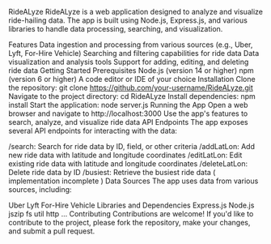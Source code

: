 RideALyze
RideALyze is a web application designed to analyze and visualize ride-hailing data. The app is built using Node.js, Express.js, and various libraries to handle data processing, searching, and visualization.

Features
Data ingestion and processing from various sources (e.g., Uber, Lyft, For-Hire Vehicle)
Searching and filtering capabilities for ride data
Data visualization and analysis tools
Support for adding, editing, and deleting ride data
Getting Started
Prerequisites
Node.js (version 14 or higher)
npm (version 6 or higher)
A code editor or IDE of your choice
Installation
Clone the repository: git clone https://github.com/your-username/RideALyze.git
Navigate to the project directory: cd RideALyze
Install dependencies: npm install
Start the application: node server.js
Running the App
Open a web browser and navigate to http://localhost:3000
Use the app's features to search, analyze, and visualize ride data
API Endpoints
The app exposes several API endpoints for interacting with the data:

/search: Search for ride data by ID, field, or other criteria
/addLatLon: Add new ride data with latitude and longitude coordinates
/editLatLon: Edit existing ride data with latitude and longitude coordinates
/deleteLatLon: Delete ride data by ID
/busiest: Retrieve the busiest ride data ( implementation incomplete )
Data Sources
The app uses data from various sources, including:

Uber
Lyft
For-Hire Vehicle
Libraries and Dependencies
Express.js
Node.js
jszip
fs
util
http
...
Contributing
Contributions are welcome! If you'd like to contribute to the project, please fork the repository, make your changes, and submit a pull request.
